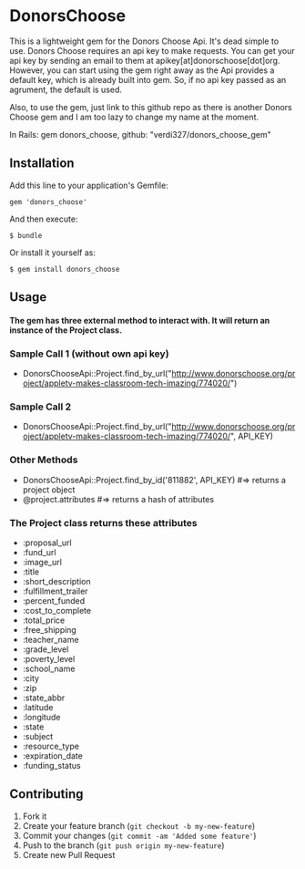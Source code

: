 # DonorsChoose

This is a lightweight gem for the Donors Choose Api.  It's dead simple to use.  Donors Choose requires an api key to make requests.  You can get your api key by sending an email to them at apikey[at]donorschoose[dot]org.  However, you can start using the gem right away as the Api provides a default key, which is already built into gem.  So, if no api key passed as an agrument, the default is used.

Also, to use the gem, just link to this github repo as there is another Donors Choose gem and I am too lazy to change my name at the moment.

In Rails: gem donors_choose, github: "verdi327/donors_choose_gem"

## Installation

Add this line to your application's Gemfile:

    gem 'donors_choose'

And then execute:

    $ bundle

Or install it yourself as:

    $ gem install donors_choose

## Usage

#### The gem has three external method to interact with.  It will return an instance of the Project class.

### Sample Call 1 (without own api key)
* DonorsChooseApi::Project.find_by_url("http://www.donorschoose.org/project/appletv-makes-classroom-tech-imazing/774020/")

### Sample Call 2
* DonorsChooseApi::Project.find_by_url("http://www.donorschoose.org/project/appletv-makes-classroom-tech-imazing/774020/", API_KEY)

### Other Methods
* DonorsChooseApi::Project.find_by_id('811882', API_KEY) #=> returns a project object
* @project.attributes #=> returns a hash of attributes

### The Project class returns these attributes
* :proposal_url
* :fund_url
* :image_url
* :title
* :short_description
* :fulfillment_trailer
* :percent_funded
* :cost_to_complete
* :total_price
* :free_shipping
* :teacher_name
* :grade_level
* :poverty_level
* :school_name
* :city
* :zip
* :state_abbr
* :latitude
* :longitude
* :state
* :subject
* :resource_type
* :expiration_date
* :funding_status

## Contributing

1. Fork it
2. Create your feature branch (`git checkout -b my-new-feature`)
3. Commit your changes (`git commit -am 'Added some feature'`)
4. Push to the branch (`git push origin my-new-feature`)
5. Create new Pull Request
